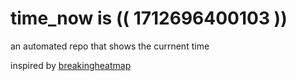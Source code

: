 # time_now is (( 1712696400103 ))

an automated repo that shows the currnent time

inspired by [breakingheatmap](https://github.com/breakingheatmap/breakingheatmap)